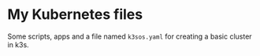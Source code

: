 # My Kubernetes files

Some scripts, apps and a file named `k3sos.yaml` for creating a basic cluster in k3s.
